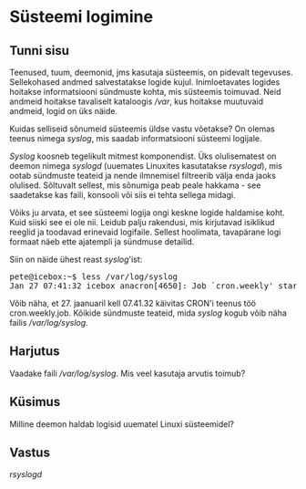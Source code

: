 ﻿# Süsteemi logimine

## Tunni sisu

Teenused, tuum, deemonid, jms kasutaja süsteemis, on pidevalt tegevuses. Sellekohased andmed salvestatakse logide kujul. Inimloetavates logides hoitakse informatsiooni sündmuste kohta, mis süsteemis toimuvad. Neid andmeid hoitakse tavaliselt kataloogis */var*, kus hoitakse muutuvaid andmeid, logid on üks näide.

Kuidas selliseid sõnumeid süsteemis üldse vastu võetakse? On olemas teenus nimega *syslog*, mis saadab informatsiooni süsteemi logijale.

*Syslog* koosneb tegelikult mitmest komponendist. Üks olulisematest on deemon nimega *syslogd* (uuemates Linuxites kasutatakse *rsyslogd*), mis ootab sündmuste teateid ja nende ilmnemisel filtreerib välja enda jaoks olulised. Sõltuvalt sellest, mis sõnumiga peab peale hakkama - see saadetakse kas faili, konsooli või siis ei tehta sellega midagi.

Võiks ju arvata, et see süsteemi logija ongi keskne logide haldamise koht. Kuid siiski see ei ole nii. Leidub palju rakendusi, mis kirjutavad isiklikud reeglid ja toodavad erinevaid logifaile. Sellest hoolimata, tavapärane logi formaat näeb ette ajatempli ja sündmuse detailid.

Siin on näide ühest reast *syslog*'ist:

<pre>
pete@icebox:~$ less /var/log/syslog
Jan 27 07:41:32 icebox anacron[4650]: Job `cron.weekly' started
</pre>

Võib näha, et 27. jaanuaril kell 07.41.32 käivitas CRON'i teenus töö cron.weekly.job. Kõikide sündmuste teateid, mida *syslog* kogub võib näha failis */var/log/syslog*.

## Harjutus

Vaadake faili */var/log/syslog*. Mis veel kasutaja arvutis toimub?

## Küsimus

Milline deemon haldab logisid uuematel Linuxi süsteemidel?

## Vastus

*rsyslogd*
